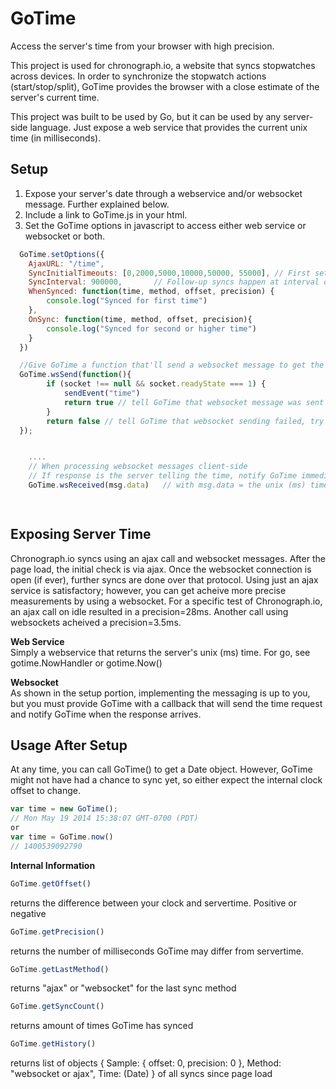 GoTime
======

Access the server's time from your browser with high precision.

This project is used for chronograph.io, a website that syncs stopwatches across devices.  In order to synchronize the stopwatch actions (start/stop/split), GoTime provides the browser with a close estimate of the server's current time.

This project was built to be used by Go, but it can be used by any server-side language.  Just expose a web service that provides the current unix time (in milliseconds).

Setup
-----
1.  Expose your server's date through a webservice and/or websocket message. Further explained below.
2.  Include a link to GoTime.js in your html.  
      <script src="/js/GoTime.js"></script>
3.  Set the GoTime options in javascript to access either web service or websocket or both.
```javascript
  GoTime.setOptions({
    AjaxURL: "/time",
	SyncInitialTimeouts: [0,2000,5000,10000,50000, 55000], // First set of syncs (ms from initialization) [default]
    SyncInterval: 900000,       // Follow-up syncs happen at interval of 15 minutes [default]
    WhenSynced: function(time, method, offset, precision) {
        console.log("Synced for first time")
    },
    OnSync: function(time, method, offset, precision){
        console.log("Synced for second or higher time")
    }
  })

  //Give GoTime a function that'll send a websocket message to get the server time
  GoTime.wsSend(function(){
		if (socket !== null && socket.readyState === 1) {
			sendEvent("time")
			return true // tell GoTime that websocket message was sent
		}
		return false // tell GoTime that websocket sending failed, try ajax webservice
  });


    ....
    // When processing websocket messages client-side
    // If response is the server telling the time, notify GoTime immediately with the data
    GoTime.wsReceived(msg.data)   // with msg.data = the unix (ms) time string

  
```

Exposing Server Time  
--------------------  
Chronograph.io syncs using an ajax call and websocket messages. After the page load, the initial check is via ajax.  Once the websocket connection is open (if ever), further syncs are done over that protocol.  Using just an ajax service is satisfactory; however, you can get acheive more precise measurements by using a websocket.  For a specific test of Chronograph.io, an ajax call on idle resulted in a precision=28ms.  Another call using websockets acheived a precision=3.5ms.

**Web Service**  
Simply a webservice that returns the server's unix (ms) time.  For go, see gotime.NowHandler or gotime.Now()


**Websocket**  
As shown in the setup portion, implementing the messaging is up to you, but you must provide GoTime with a callback that will send the time request and notify GoTime when the response arrives.


Usage After Setup  
-----------------  
At any time, you can call GoTime() to get a Date object.  However, GoTime might not have had a chance to sync yet, so either expect the internal clock offset to change.  
```javascript
var time = new GoTime();
// Mon May 19 2014 15:38:07 GMT-0700 (PDT)
or 
var time = GoTime.now()
// 1400539092790
```

**Internal Information**
```javascript
GoTime.getOffset()
```
returns the difference between your clock and servertime.  Positive or negative

```javascript
GoTime.getPrecision()
```
returns the number of milliseconds GoTime may differ from servertime.

```javascript
GoTime.getLastMethod()
```
returns "ajax" or "websocket" for the last sync method

```javascript
GoTime.getSyncCount()
```
returns amount of times GoTime has synced

```javascript
GoTime.getHistory()
```
returns list of objects { Sample: { offset: 0, precision: 0 }, Method: "websocket or ajax", Time: (Date) } of all syncs since page load
